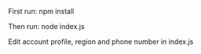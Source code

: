 First run: npm install

Then run: node index.js

Edit account profile, region and phone number in index.js
